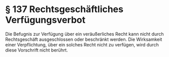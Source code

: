 # § 137 Rechtsgeschäftliches Verfügungsverbot
Die Befugnis zur Verfügung über ein veräußerliches Recht kann nicht durch Rechtsgeschäft ausgeschlossen oder beschränkt werden. Die Wirksamkeit einer Verpflichtung, über ein solches Recht nicht zu verfügen, wird durch diese Vorschrift nicht berührt.